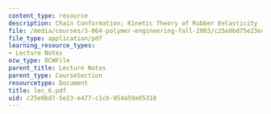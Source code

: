 ```yaml
---
content_type: resource
description: Chain Conformation; Kinetic Theory of Rubber Eelasticity
file: /media/courses/3-064-polymer-engineering-fall-2003/c25e0bd75e23e477c1cb954a59a05310_lec_6.pdf
file_type: application/pdf
learning_resource_types:
- Lecture Notes
ocw_type: OCWFile
parent_title: Lecture Notes
parent_type: CourseSection
resourcetype: Document
title: lec_6.pdf
uid: c25e0bd7-5e23-e477-c1cb-954a59a05310
---
```

